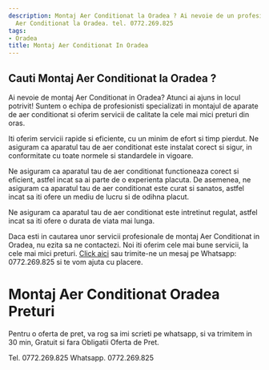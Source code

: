 ```yaml
---
description: Montaj Aer Conditionat la Oradea ? Ai nevoie de un profesionist in Montaj
  Aer Conditionat la Oradea. tel. 0772.269.825
tags:
- Oradea
title: Montaj Aer Conditionat In Oradea
---
```



## Cauti Montaj Aer Conditionat la Oradea ?

Ai nevoie de montaj Aer Conditionat in Oradea? Atunci ai ajuns in locul potrivit! 
Suntem o echipa de profesionisti specializati in montajul de aparate de aer conditionat si oferim servicii de calitate la cele mai mici preturi din oras.

Iti oferim servicii rapide si eficiente, cu un minim de efort si timp pierdut. 
Ne asiguram ca aparatul tau de aer conditionat este instalat corect si sigur, in conformitate cu toate normele si standardele in vigoare. 

Ne asiguram ca aparatul tau de aer conditionat functioneaza corect si eficient, astfel incat sa ai parte de o experienta placuta. 
De asemenea, ne asiguram ca aparatul tau de aer conditionat este curat si sanatos, astfel incat sa iti ofere un mediu de lucru si de odihna placut. 

Ne asiguram ca aparatul tau de aer conditionat este intretinut regulat, astfel incat sa iti ofere o durata de viata mai lunga. 

Daca esti in cautarea unor servicii profesionale de montaj Aer Conditionat in Oradea, nu ezita sa ne contactezi. 
Noi iti oferim cele mai bune servicii, la cele mai mici preturi. 
<a href="https://www.example.com">Click aici</a> sau trimite-ne un mesaj pe Whatsapp: 0772.269.825 si te vom ajuta cu placere.

# Montaj Aer Conditionat Oradea Preturi
Pentru o oferta de pret, va rog sa imi scrieti pe whatsapp, si va trimitem in 30 min, Gratuit si fara Obligatii Oferta de Pret.

Tel. 0772.269.825
Whatsapp. 0772.269.825
